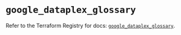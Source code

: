 # `google_dataplex_glossary`

Refer to the Terraform Registry for docs: [`google_dataplex_glossary`](https://registry.terraform.io/providers/hashicorp/google/6.49.1/docs/resources/dataplex_glossary).
